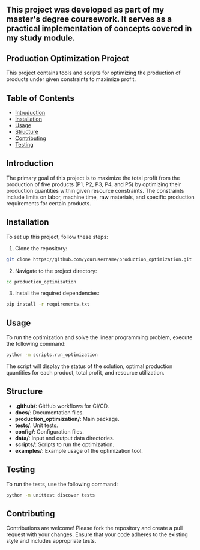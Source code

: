 ## This project was developed as part of my master's degree coursework. It serves as a practical implementation of concepts covered in my study module.

## Production Optimization Project
This project contains tools and scripts for optimizing the production of products under given constraints to maximize profit.

## Table of Contents
- [Introduction](#introduction)
- [Installation](#installation)
- [Usage](#usage)
- [Structure](#structure)
- [Contributing](#contributing)
- [Testing](#testing)

## Introduction
The primary goal of this project is to maximize the total profit from the production of five products (P1, P2, P3, P4, and P5) by optimizing their production quantities within given resource constraints. The constraints include limits on labor, machine time, raw materials, and specific production requirements for certain products.

## Installation
To set up this project, follow these steps:

1. Clone the repository:
```sh
git clone https://github.com/yourusername/production_optimization.git
```
2. Navigate to the project directory:
```sh
cd production_optimization
```
3. Install the required dependencies:
```sh
pip install -r requirements.txt
```

## Usage
To run the optimization and solve the linear programming problem, execute the following command:

```sh
python -m scripts.run_optimization
```
The script will display the status of the solution, optimal production quantities for each product, total profit, and resource utilization.

## Structure

- **.github/**: GitHub workflows for CI/CD.
- **docs/**: Documentation files.
- **production_optimization/**: Main package.
- **tests/**: Unit tests.
- **config/**: Configuration files.
- **data/**: Input and output data directories.
- **scripts/**: Scripts to run the optimization.
- **examples/**: Example usage of the optimization tool.

## Testing
To run the tests, use the following command:

```sh
python -m unittest discover tests
```
## Contributing
Contributions are welcome! Please fork the repository and create a pull request with your changes. Ensure that your code adheres to the existing style and includes appropriate tests.


